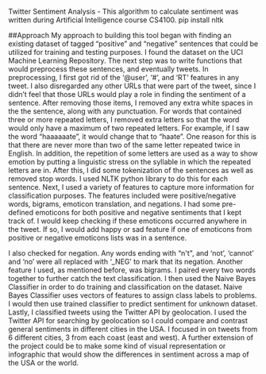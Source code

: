 Twitter Sentiment Analysis - This algorithm to calculate sentiment was written during Artificial Intelligence course CS4100. pip install nltk

##Approach My approach to building this tool began with finding an existing dataset of tagged “positive” and “negative” sentences that could be utilized for training and testing purposes. I found the dataset on the UCI Machine Learning Repository. The next step was to write functions that would preprocess these sentences, and eventually tweets. In preprocessing, I first got rid of the ‘@user’, ‘#’, and ‘RT’ features in any tweet. I also disregarded any other URLs that were part of the tweet, since I didn’t feel that those URLs would play a role in finding the sentiment of a sentence. After removing those items, I removed any extra white spaces in the the sentence, along with any punctuation. For words that contained three or more repeated letters, I removed extra letters so that the word would only have a maximum of two repeated letters. For example, if I saw the word “haaaaaate”, it would change that to “haate”. One reason for this is that there are never more than two of the same letter repeated twice in English. In addition, the repetition of some letters are used as a way to show emotion by putting a linguistic stress on the syllable in which the repeated letters are in. After this, I did some tokenization of the sentences as well as removed stop words. I used NLTK python library to do this for each sentence. Next, I used a variety of features to capture more information for classification purposes. The features included were positive/negative words, bigrams, emoticon translation, and negations. I had some pre-defined emoticons for both positive and negative sentiments that I kept track of. I would keep checking if these emoticons occurred anywhere in the tweet. If so, I would add happy or sad feature if one of emoticons from positive or negative emoticons lists was in a sentence.

I also checked for negation. Any words ending with “n't", and ‘not’, ‘cannot’ and ‘no’ were all replaced with ‘_NEG’ to mark that its negation. Another feature I used, as mentioned before, was bigrams. I paired every two words together to further catch the text classification. I then used the Naive Bayes Classifier in order to do training and classification on the dataset. Naive Bayes Classifier uses vectors of features to assign class labels to problems. I would then use trained classifier to predict sentiment for unknown dataset. Lastly, I classified tweets using the Twitter API by geolocation. I used the Twitter API for searching by geolocation so I could compare and contrast general sentiments in different cities in the USA. I focused in on tweets from 6 different cities, 3 from each coast (east and west). A further extension of the project could be to make some kind of visual representation or infographic that would show the differences in sentiment across a map of the USA or the world.
